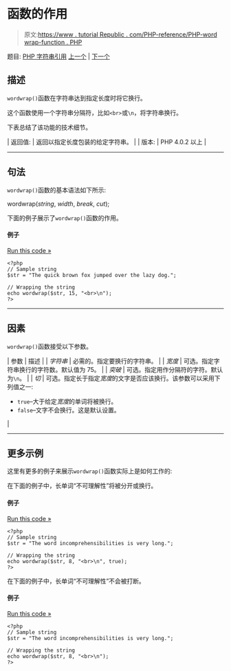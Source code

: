 # 函数的作用

> 原文:[https://www . tutorial Republic . com/PHP-reference/PHP-word wrap-function . PHP](https://www.tutorialrepublic.com/php-reference/php-wordwrap-function.php)

题目: [PHP 字符串引用](php-string-functions.php) [上一个](php-vsprintf-function.php) | [下一个](javascript:void(0); "Disabled")

## 描述

`wordwrap()`函数在字符串达到指定长度时将它换行。

这个函数使用一个字符串分隔符，比如`<br>`或`\n`，将字符串换行。

下表总结了该功能的技术细节。

| 返回值: | 返回以指定长度包装的给定字符串。 |
| 版本: | PHP 4.0.2 以上 |

* * *

## 句法

`wordwrap()`函数的基本语法如下所示:

wordwrap(*string*, *width*, *break*, *cut*);

下面的例子展示了`wordwrap()`函数的作用。

#### 例子

[Run this code »](../codelab.php?topic=php&file=wrap-a-string-to-a-given-number-of-characters "Run this code to view the output")

```
<?php
// Sample string
$str = "The quick brown fox jumped over the lazy dog.";

// Wrapping the string
echo wordwrap($str, 15, "<br>\n");
?>
```

* * *

## 因素

`wordwrap()`函数接受以下参数。

| 参数 | 描述 |
| *字符串* | 必需的。指定要换行的字符串。 |
| *宽度* | 可选。指定字符串换行的字符数。默认值为 75。 |
| *突破* | 可选。指定用作分隔符的字符。默认为`\n`。 |
| *切* | 可选。指定长于指定*宽度*的文字是否应该换行。该参数可以采用下列值之一:

*   `true`–大于给定*宽度*的单词将被换行。
*   `false`–文字不会换行。这是默认设置。

 |

* * *

## 更多示例

这里有更多的例子来展示`wordwrap()`函数实际上是如何工作的:

在下面的例子中，长单词“不可理解性”将被分开或换行。

#### 例子

[Run this code »](../codelab.php?topic=php&file=force-long-words-to-wrap "Run this code to view the output")

```
<?php
// Sample string
$str = "The word incomprehensibilities is very long.";

// Wrapping the string
echo wordwrap($str, 8, "<br>\n", true);
?>
```

在下面的例子中，长单词“不可理解性”不会被打断。

#### 例子

[Run this code »](../codelab.php?topic=php&file=wrap-a-string-without-breaking-long-words "Run this code to view the output")

```
<?php
// Sample string
$str = "The word incomprehensibilities is very long.";

// Wrapping the string
echo wordwrap($str, 8, "<br>\n");
?>
```